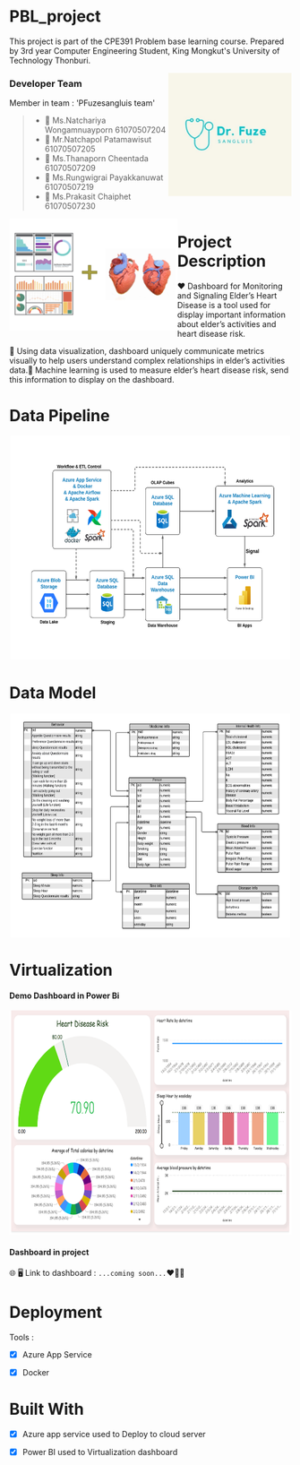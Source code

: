# PBL_project
This project is part of the CPE391 Problem base learning course.
Prepared by 3rd year Computer Engineering Student, King Mongkut's University of Technology Thonburi. 

<img align="right" height="220" width="220" alt="logo" src="Conceptual design/Dr. Fuze.jpg" />

### Developer Team
Member in team : 'PFuzesangluis team' 
> * :woman: Ms.Natchariya Wongamnuayporn 61070507204
> * :man: Mr.Natchapol Patamawisut 61070507205
> * :woman: Ms.Thanaporn Cheentada 61070507209
> * :man: Ms.Rungwigrai Payakkanuwat 61070507219
> * :man: Ms.Prakasit Chaiphet 61070507230

<img align="left" height="200" width="300" alt="" src="Conceptual design/description.png" />

# Project Description 
:heart: Dashboard for Monitoring and Signaling Elder’s Heart Disease is a tool used for display important information about elder’s activities and heart disease risk. 

:yellow_heart: Using data visualization, dashboard uniquely communicate metrics visually to help users understand complex relationships in elder’s activities data.:green_heart: Machine learning is used to measure elder’s heart disease risk, send this information to display on the dashboard.  
  
# Data Pipeline 
<p align="center"><img src="Conceptual design/Data Pipeline.png" width=500 height=400 ></p>

# Data Model 
<p align="center"><img src="Conceptual design/Data model.png" width=500 height=400 ></p>

# Virtualization 
#### Demo Dashboard in Power Bi 
<p align="center"><img src="System design/demo.PNG" width=600 height=400 ></p>

#### Dashboard in project   
:globe_with_meridians: :desktop_computer: Link to dashboard : ``` ...coming soon... ```:heart::yellow_heart::green_heart:

# Deployment  
Tools : 
- [X] Azure App Service
- [X] Docker 

  
# Built With 
- [X] Azure app service used to Deploy to cloud server  
- [X] Power BI used to Virtualization dashboard 
  
  
